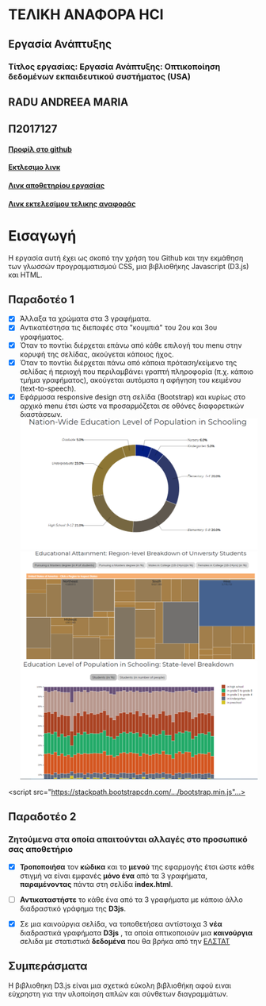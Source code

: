 # ΤΕΛΙΚΗ ΑΝΑΦΟΡΑ  HCI

## Εργασία Ανάπτυξης 
### Τίτλος εργασίας: Εργασία Ανάπτυξης: Οπτικοποίηση δεδομένων εκπαιδευτικού συστήματος (USA)
## RADU ANDREEA MARIA
## Π2017127
#### [Προφίλ στο github](https://github.com/P17rant 'Προφίλ στο github')

#### [Εκτλεσιμο λινκ](https://P17rant.github.io/D3js-US-educational-attainment/ 'Εκτλεσιμο λινκ')

#### [Λινκ αποθετηρίου εργασίας](https://github.com/P17rant/D3js-US-educational-attainment 'Λινκ αποθετηρίου εργασίας')

#### [Λινκ εκτελεσίμου τελικης αναφοράς](https://P17rant.github.io/hci-Final-Report/ 'Λινκ αποθετηριου τελικης αναφοράς')



# Εισαγωγή
Η εργασία αυτή έχει ως σκοπό την χρήση του Github και την εκμάθηση των γλωσσών προγραμματισμού CSS, μια βιβλιοθήκης Javascript (D3.js) και HTML. 
## Παραδοτέο 1

 - [x] Άλλαξα τα χρώματα στα 3 γραφήματα.
 - [x] Αντικατέστησα τις διεπαφές στα "κουμπιά" του 2ου και 3ου γραφήματος.
 - [x] Όταν το ποντίκι διέρχεται επάνω από κάθε επιλογή του menu στην κορυφή της σελίδας, ακούγεται κάποιος ήχος.
 - [x] Όταν το ποντίκι διέρχεται πάνω από κάποια πρόταση/κείμενο της σελίδας ή περιοχή που περιλαμβάνει γραπτή πληροφορία (π.χ. κάποιο τμήμα γραφήματος), ακούγεται αυτόματα η αφήγηση του κειμένου (text-to-speech).
 - [x] Εφάρμοσα responsive design στη σελίδα (Bootstrap) και κυρίως στο αρχικό menu έτσι ώστε να προσαρμόζεται σε οθόνες διαφορετικών διαστάσεων.
![Screenshot](1.PNG)
![Screenshot](2.PNG)
![Screenshot](3.PNG)

<scriρt src="https://stackpath.bootstrapcdn.com/.../bootstrap.min.js"...></script>

## Παραδοτέο 2
 ### Ζητούμενα στα οποία απαιτούνται αλλαγές στο προσωπικό σας αποθετήριο
* [x]  **Τροποποιήσα** τον **κώδικα** και το **μενού** της εφαρμογής έτσι ώστε κάθε στιγμή να είναι εμφανές **μόνο ένα** από τα 3 γραφήματα, **παραμένοντας** πάντα στη σελίδα **index.html**.

 * [ ]  **Αντικαταστήστε** το κάθε ένα από τα 3 γραφήματα με κάποιο άλλο διαδραστικό γράφημα της **D3js**.
 * [x]  Σε μια καινούργια σελίδα, να τοποθετήσεα αντίστοιχα 3 **νέα** διαδραστικά γραφήματα **D3js** , τα οποία  οπτικοποιούν μια **καινούργια** σελιδα με στατιστικά **δεδομένα** που θα βρήκα από την [ΕΛΣΤΑΤ](http://www.statistics.gr/ 'ΕΛΣΤΑΤ')

 
## Συμπεράσματα

 Η βιβλιοθηκη D3.js είναι μια σχετικά εύκολη βιβλιοθήκη αφού ειναι εύχρηστη για την υλοποίηση απλών και σύνθετων διαγραμμάτων.

